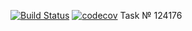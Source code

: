 [![Build Status](https://app.travis-ci.com/himax82/job4j_threads.svg?branch=master)](https://app.travis-ci.com/himax82/job4j_threads)
[![codecov](https://codecov.io/gh/himax82/job4j_threads/branch/master/graph/badge.svg?token=A3LMEOIPAU)](https://codecov.io/gh/himax82/job4j_threads)
Task № 124176